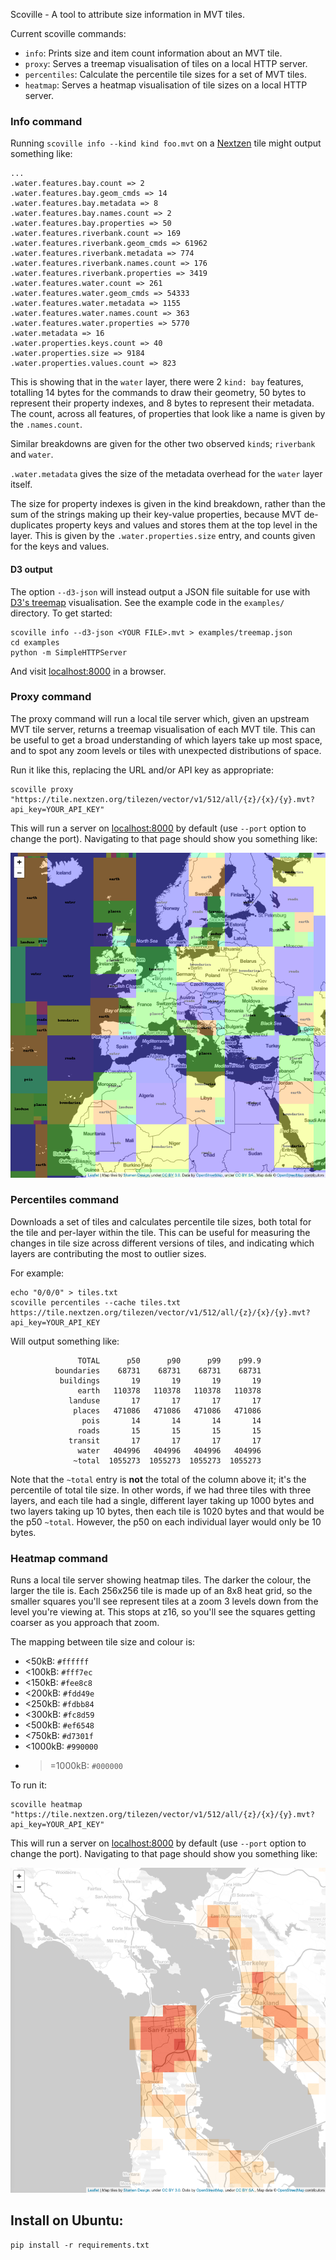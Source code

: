 Scoville - A tool to attribute size information in MVT tiles.

Current scoville commands:

* `info`: Prints size and item count information about an MVT tile.
* `proxy`: Serves a treemap visualisation of tiles on a local HTTP server.
* `percentiles`: Calculate the percentile tile sizes for a set of MVT tiles.
* `heatmap`: Serves a heatmap visualisation of tile sizes on a local HTTP server.

### Info command ###

Running `scoville info --kind kind foo.mvt` on a [Nextzen](https://nextzen.org) tile might output something like:

```
...
.water.features.bay.count => 2
.water.features.bay.geom_cmds => 14
.water.features.bay.metadata => 8
.water.features.bay.names.count => 2
.water.features.bay.properties => 50
.water.features.riverbank.count => 169
.water.features.riverbank.geom_cmds => 61962
.water.features.riverbank.metadata => 774
.water.features.riverbank.names.count => 176
.water.features.riverbank.properties => 3419
.water.features.water.count => 261
.water.features.water.geom_cmds => 54333
.water.features.water.metadata => 1155
.water.features.water.names.count => 363
.water.features.water.properties => 5770
.water.metadata => 16
.water.properties.keys.count => 40
.water.properties.size => 9184
.water.properties.values.count => 823
```

This is showing that in the `water` layer, there were 2 `kind: bay` features, totalling 14 bytes for the commands to draw their geometry, 50 bytes to represent their property indexes, and 8 bytes to represent their metadata. The count, across all features, of properties that look like a name is given by the `.names.count`.

Similar breakdowns are given for the other two observed `kind`s; `riverbank` and `water`.

`.water.metadata` gives the size of the metadata overhead for the `water` layer itself.

The size for property indexes is given in the kind breakdown, rather than the sum of the strings making up their key-value properties, because MVT de-duplicates property keys and values and stores them at the top level in the layer. This is given by the `.water.properties.size` entry, and counts given for the keys and values.

#### D3 output ####

The option `--d3-json` will instead output a JSON file suitable for use with [D3's treemap](https://bl.ocks.org/mbostock/4063582) visualisation. See the example code in the `examples/` directory. To get started:

```
scoville info --d3-json <YOUR FILE>.mvt > examples/treemap.json
cd examples
python -m SimpleHTTPServer
```

And visit [localhost:8000](http://localhost:8000) in a browser.

### Proxy command ###

The proxy command will run a local tile server which, given an upstream MVT tile server, returns a treemap visualisation of each MVT tile. This can be useful to get a broad understanding of which layers take up most space, and to spot any zoom levels or tiles with unexpected distributions of space.

Run it like this, replacing the URL and/or API key as appropriate:

```
scoville proxy "https://tile.nextzen.org/tilezen/vector/v1/512/all/{z}/{x}/{y}.mvt?api_key=YOUR_API_KEY"
```

This will run a server on [localhost:8000](http://localhost:8000) by default (use `--port` option to change the port). Navigating to that page should show you something like:

![Screenshot of the proxy server](doc/proxy_screenshot.png)

### Percentiles command ###

Downloads a set of tiles and calculates percentile tile sizes, both total for the tile and per-layer within the tile. This can be useful for measuring the changes in tile size across different versions of tiles, and indicating which layers are contributing the most to outlier sizes.

For example:

```
echo "0/0/0" > tiles.txt
scoville percentiles --cache tiles.txt https://tile.nextzen.org/tilezen/vector/v1/512/all/{z}/{x}/{y}.mvt?api_key=YOUR_API_KEY
```

Will output something like:

```
               TOTAL      p50      p90      p99    p99.9
          boundaries    68731    68731    68731    68731
           buildings       19       19       19       19
               earth   110378   110378   110378   110378
             landuse       17       17       17       17
              places   471086   471086   471086   471086
                pois       14       14       14       14
               roads       15       15       15       15
             transit       17       17       17       17
               water   404996   404996   404996   404996
              ~total  1055273  1055273  1055273  1055273
```

Note that the `~total` entry is **not** the total of the column above it; it's the percentile of total tile size. In other words, if we had three tiles with three layers, and each tile had a single, different layer taking up 1000 bytes and two layers taking up 10 bytes, then each tile is 1020 bytes and that would be the p50 `~total`. However, the p50 on each individual layer would only be 10 bytes.


### Heatmap command ###

Runs a local tile server showing heatmap tiles. The darker the colour, the larger the tile is. Each 256x256 tile is made up of an 8x8 heat grid, so the smaller squares you'll see represent tiles at a zoom 3 levels down from the level you're viewing at. This stops at z16, so you'll see the squares getting coarser as you approach that zoom.

The mapping between tile size and colour is:

 * <50kB: `#ffffff`
 * <100kB: `#fff7ec`
 * <150kB: `#fee8c8`
 * <200kB: `#fdd49e`
 * <250kB: `#fdbb84`
 * <300kB: `#fc8d59`
 * <500kB: `#ef6548`
 * <750kB: `#d7301f`
 * <1000kB: `#990000`
 * >=1000kB: `#000000`

To run it:

```
scoville heatmap "https://tile.nextzen.org/tilezen/vector/v1/512/all/{z}/{x}/{y}.mvt?api_key=YOUR_API_KEY"
```

This will run a server on [localhost:8000](http://localhost:8000) by default (use `--port` option to change the port). Navigating to that page should show you something like:

![Screenshot of the heatmap server](doc/heatmap_screenshot.png)


## Install on Ubuntu:

```
pip install -r requirements.txt
```
